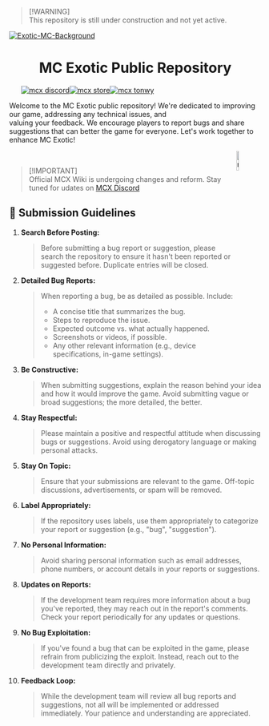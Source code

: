 > [!WARNING]\
> This repository is still under construction and not yet active.

<a align='center' href="https://ibb.co/jDR2Qm4"><img src="https://i.ibb.co/QjjfbW3/Exotic-MC-Background-Banndic.png" alt="Exotic-MC-Background" border="0"></a>

<!--<p align='center'><a href="#"><img src="https://i.ibb.co/2gZZxQw/mcx.png" alt="mcx" border="0" width=15%></a></p> -->
<h1 align='center'>MC Exotic Public Repository</h1>

&nbsp;&nbsp;&nbsp;&nbsp;&nbsp;&nbsp;<a href='https://discord.gg/' align='left'><img src="https://custom-icon-badges.demolab.com/discord/937775755268599869?style=for-the-badge&logo=discord&logoColor=white&label=MCX Discord&labelColor=thite&color=magenta" alt="mcx discord"/></a><a align='left' href='https://store.themcx.com/'><img src="https://custom-icon-badges.demolab.com/badge/952%20purchases-f2851f?style=for-the-badge&logo=basket-op&logoColor=white&label=MC%20Exotic%20Store&color=f2851f" alt="mcx store"/></a><a href='https://themcx.com/'><img src="https://custom-icon-badges.demolab.com/badge/JOIN%20US%20TODAY-14b758?style=for-the-badge&logo=mcblock&label=themcx.com&color=19d389" alt="mcx tonwy"/></a><!--<a align='right'><img alt="YouTube Channel Views" src="https://img.shields.io/youtube/channel/views/UCDavgpsuFi_bv0r_mpDHr1g?style=for-the-badge&logo=youtube&label=MCX%20Youtube&link=https%3A%2F%2Fwww.youtube.com%2F%40mcexotic%2Ffeatured"></a>-->

<p align='left'> Welcome to the MC Exotic public repository! We're dedicated to improving our game, addressing any technical issues, and <br>valuing your feedback. We encourage players to report bugs and share suggestions that can better the game for everyone. 
Let's work together to enhance MC Exotic!  </p>
<img align='right' src="https://i.ibb.co/FgHH2M9/mcx.png" alt="mcx" width=10% border="0" width=280>


<br>

> [!IMPORTANT]\
> Official MCX Wiki is undergoing changes and reform. Stay tuned for udates on [MCX Discord](https://discord.gg/)

## 📖 Submission Guidelines
1. **Search Before Posting:**
   > Before submitting a bug report or suggestion, please search the repository to ensure it hasn't been reported or suggested before. Duplicate entries will be closed.
3. **Detailed Bug Reports:**
   > When reporting a bug, be as detailed as possible. Include:
   > 
   > + A concise title that summarizes the bug.
   > + Steps to reproduce the issue.
   > + Expected outcome vs. what actually happened.
   > + Screenshots or videos, if possible.
   > + Any other relevant information (e.g., device specifications, in-game settings).
     
4. **Be Constructive:**
   > When submitting suggestions, explain the reason behind your idea and how it would improve the game. Avoid submitting vague or broad suggestions; the more detailed, the better.
6. **Stay Respectful:**
   > Please maintain a positive and respectful attitude when discussing bugs or suggestions. Avoid using derogatory language or making personal attacks.
8. **Stay On Topic:**
   > Ensure that your submissions are relevant to the game. Off-topic discussions, advertisements, or spam will be removed.
10. **Label Appropriately:**
    > If the repository uses labels, use them appropriately to categorize your report or suggestion (e.g., "bug", "suggestion").
12. **No Personal Information:**
    > Avoid sharing personal information such as email addresses, phone numbers, or account details in your reports or suggestions.
14. **Updates on Reports:**
    > If the development team requires more information about a bug you've reported, they may reach out in the report's comments. Check your report periodically for any updates or questions.
16. **No Bug Exploitation:**
    > If you've found a bug that can be exploited in the game, please refrain from publicizing the exploit. Instead, reach out to the development team directly and privately.
18. **Feedback Loop:**
    > While the development team will review all bug reports and suggestions, not all will be implemented or addressed immediately. Your patience and understanding are appreciated.


